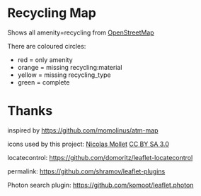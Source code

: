# Recycling Map

Shows all amenity=recycling from <a href="http://www.openstreetmap.org">OpenStreetMap</a>

There are coloured circles:

* red = only amenity
* orange = missing recycling:material
* yellow = missing recycling_type
* green = complete

# Thanks

inspired by https://github.com/momolinus/atm-map

icons used by this project:
<a href="http://mapicons.nicolasmollet.com/">Nicolas Mollet</a> <a href="http://creativecommons.org/licenses/by-sa/3.0/">CC BY SA 3.0</a>

locatecontrol: https://github.com/domoritz/leaflet-locatecontrol

permalink: https://github.com/shramov/leaflet-plugins

Photon search plugin: https://github.com/komoot/leaflet.photon
